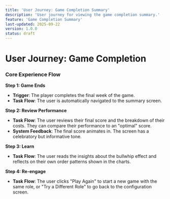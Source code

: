 ```yaml
---
title: 'User Journey: Game Completion Summary'
description: 'User journey for viewing the game completion summary.'
feature: 'Game Completion Summary'
last-updated: 2025-09-22
version: 1.0.0
status: draft
---
```


# User Journey: Game Completion

### Core Experience Flow

**Step 1: Game Ends**
- **Trigger**: The player completes the final week of the game.
- **Task Flow**: The user is automatically navigated to the summary screen.

**Step 2: Review Performance**
- **Task Flow**: The user reviews their final score and the breakdown of their costs. They can compare their performance to an "optimal" score.
- **System Feedback**: The final score animates in. The screen has a celebratory but informative tone.

**Step 3: Learn**
- **Task Flow**: The user reads the insights about the bullwhip effect and reflects on their own order patterns shown in the charts.

**Step 4: Re-engage**
- **Task Flow**: The user clicks "Play Again" to start a new game with the same role, or "Try a Different Role" to go back to the configuration screen.
